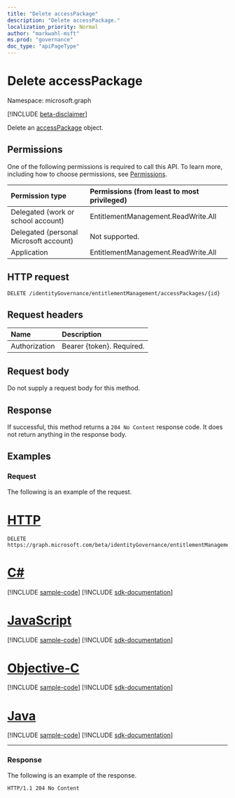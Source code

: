 ```yaml
---
title: "Delete accessPackage"
description: "Delete accessPackage."
localization_priority: Normal
author: "markwahl-msft"
ms.prod: "governance"
doc_type: "apiPageType"
---
```


# Delete accessPackage

Namespace: microsoft.graph

[!INCLUDE [beta-disclaimer](../../includes/beta-disclaimer.md)]

Delete an [accessPackage](../resources/accesspackage.md) object.

## Permissions

One of the following permissions is required to call this API. To learn more, including how to choose permissions, see [Permissions](/graph/permissions-reference).

| Permission type                        | Permissions (from least to most privileged) |
|:---------------------------------------|:--------------------------------------------|
| Delegated (work or school account)     | EntitlementManagement.ReadWrite.All |
| Delegated (personal Microsoft account) | Not supported. |
| Application                            | EntitlementManagement.ReadWrite.All |

## HTTP request

<!-- { "blockType": "ignored" } -->

```http
DELETE /identityGovernance/entitlementManagement/accessPackages/{id}
```

## Request headers

| Name          | Description   |
|:--------------|:--------------|
| Authorization | Bearer \{token\}. Required. |

## Request body

Do not supply a request body for this method.

## Response

If successful, this method returns a `204 No Content` response code. It does not return anything in the response body.

## Examples

### Request

The following is an example of the request.

# [HTTP](#tab/http)
<!-- {
  "blockType": "request",
  "name": "delete_accesspackage"
}-->

```http
DELETE https://graph.microsoft.com/beta/identityGovernance/entitlementManagement/accessPackages/{id}
```
# [C#](#tab/csharp)
[!INCLUDE [sample-code](../includes/snippets/csharp/delete-accesspackage-csharp-snippets.md)]
[!INCLUDE [sdk-documentation](../includes/snippets/snippets-sdk-documentation-link.md)]

# [JavaScript](#tab/javascript)
[!INCLUDE [sample-code](../includes/snippets/javascript/delete-accesspackage-javascript-snippets.md)]
[!INCLUDE [sdk-documentation](../includes/snippets/snippets-sdk-documentation-link.md)]

# [Objective-C](#tab/objc)
[!INCLUDE [sample-code](../includes/snippets/objc/delete-accesspackage-objc-snippets.md)]
[!INCLUDE [sdk-documentation](../includes/snippets/snippets-sdk-documentation-link.md)]

# [Java](#tab/java)
[!INCLUDE [sample-code](../includes/snippets/java/delete-accesspackage-java-snippets.md)]
[!INCLUDE [sdk-documentation](../includes/snippets/snippets-sdk-documentation-link.md)]

---


### Response

The following is an example of the response.

<!-- {
  "blockType": "response",
  "truncated": true
} -->

```http
HTTP/1.1 204 No Content
```

<!-- uuid: 16cd6b66-4b1a-43a1-adaf-3a886856ed98
2019-02-04 14:57:30 UTC -->
<!-- {
  "type": "#page.annotation",
  "description": "Delete accessPackage",
  "keywords": "",
  "section": "documentation",
  "tocPath": ""
}-->


